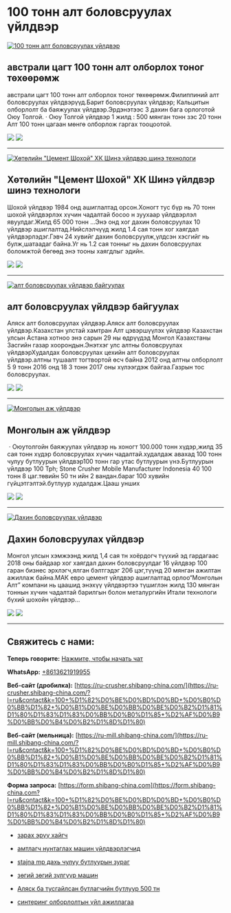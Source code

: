 # 100 тонн алт боловсруулах үйлдвэр

<a href="https://swt.shibang-china.com/?l=ru&img&k=100+%D1%82%D0%BE%D0%BD%D0%BD+%D0%B0%D0%BB%D1%82+%D0%B1%D0%BE%D0%BB%D0%BE%D0%B2%D1%81%D1%80%D1%83%D1%83%D0%BB%D0%B0%D1%85+%D2%AF%D0%B9%D0%BB%D0%B4%D0%B2%D1%8D%D1%80" target="_blank">![100 тонн алт боловсруулах үйлдвэр](http://static.shibang-china.com/all-800x300/1301.jpg)</a>

## австрали цагт 100 тонн алт олборлох тоног төхөөрөмж
австрали цагт 100 тонн алт олборлох тоног төхөөрөмж.Филиппиний алт боловсруулах үйлдвэрүүд.Барит боловсруулах үйлдвэр; Кальцитын олборлолт ба баяжуулах үйлдвэр.Эрдэнэтээс З дахин бага орлоготой Оюу Толгой.&nbsp;&#0183;&#32;Оюу Толгой үйлдвэр 1 жилд : 500 мянган тонн зэс 20 тонн Алт 100 тонн цагаан мөнгө олборлож гаргах тооцоотой.


<a href="https://whatsapp.shibangsoft.com/WhatsApp.php" target="_blank" title="WhatsApp">![](http://static.shibang-china.com/icon/whatsapp.png)</a> <a href="https://swt.shibang-china.com/?l=ru&icon&k=100+%D1%82%D0%BE%D0%BD%D0%BD+%D0%B0%D0%BB%D1%82+%D0%B1%D0%BE%D0%BB%D0%BE%D0%B2%D1%81%D1%80%D1%83%D1%83%D0%BB%D0%B0%D1%85+%D2%AF%D0%B9%D0%BB%D0%B4%D0%B2%D1%8D%D1%80" target="_blank">![](http://static.shibang-china.com/icon/chat-ru.png)</a>

---

<a href="https://swt.shibang-china.com/?l=ru&img&k=100+%D1%82%D0%BE%D0%BD%D0%BD+%D0%B0%D0%BB%D1%82+%D0%B1%D0%BE%D0%BB%D0%BE%D0%B2%D1%81%D1%80%D1%83%D1%83%D0%BB%D0%B0%D1%85+%D2%AF%D0%B9%D0%BB%D0%B4%D0%B2%D1%8D%D1%80" target="_blank">![Хөтөлийн &quot;Цемент Шохой&quot; ХК Шинэ үйлдвэр шинэ технологи](http://static.shibang-china.com/all-800x300/1379.jpg)</a>

## Хөтөлийн &quot;Цемент Шохой&quot; ХК Шинэ үйлдвэр шинэ технологи
Шохой үйлдвэр 1984 онд ашиглалтад орсон.Хоногт тус бүр нь 70 тонн шохой үйлдвэрлэх хүчин чадалтай босоо н зуухаар үйлдвэрлэл явуулдаг.Жилд 65 000 тонн …Энэ онд хог дахин боловсруулах 10 үйлдвэр ашиглалтад.Нийслэлчүүд жилд 1.4 сая тонн хог хаягдал үйлдвэрлэдэг.Гэвч 24 хувийг дахин боловсруулж,үлдсэн хэсгийг нь булж,шатаадаг байна.Уг нь 1.2 сая тонныг нь дахин боловсруулах боломжтой бөгөөд энэ тооны хаягдлыг эдийн.


<a href="https://whatsapp.shibangsoft.com/WhatsApp.php" target="_blank" title="WhatsApp">![](http://static.shibang-china.com/icon/whatsapp.png)</a> <a href="https://swt.shibang-china.com/?l=ru&icon&k=100+%D1%82%D0%BE%D0%BD%D0%BD+%D0%B0%D0%BB%D1%82+%D0%B1%D0%BE%D0%BB%D0%BE%D0%B2%D1%81%D1%80%D1%83%D1%83%D0%BB%D0%B0%D1%85+%D2%AF%D0%B9%D0%BB%D0%B4%D0%B2%D1%8D%D1%80" target="_blank">![](http://static.shibang-china.com/icon/chat-ru.png)</a>

---

<a href="https://swt.shibang-china.com/?l=ru&img&k=100+%D1%82%D0%BE%D0%BD%D0%BD+%D0%B0%D0%BB%D1%82+%D0%B1%D0%BE%D0%BB%D0%BE%D0%B2%D1%81%D1%80%D1%83%D1%83%D0%BB%D0%B0%D1%85+%D2%AF%D0%B9%D0%BB%D0%B4%D0%B2%D1%8D%D1%80" target="_blank">![алт боловсруулах үйлдвэр байгуулах](http://static.shibang-china.com/all-800x300/161.jpg)</a>

## алт боловсруулах үйлдвэр байгуулах
Аляск алт боловсруулах үйлдвэр.Аляск алт боловсруулах үйлдвэр.Казахстан улстай хамтран Алт цэвэршүүлэх үйлдвэр Казахстан улсын Астана хотноо энэ сарын 29 ны өдрүүдэд Монгол Казахстаны Засгийн газар хоорондын.Энэтхэг улс алтны боловсруулах үйлдвэрХудалдах боловсруулах цехийн алт боловсруулах үйлдвэр.алтны тушаалт тогтвортой өсч байна 2012 онд алтны олборлолт 5 9 тонн 2016 онд 18 3 тонн 2017 оны хүлээгдэж байгаа.Газрын тос боловсруулах.


<a href="https://whatsapp.shibangsoft.com/WhatsApp.php" target="_blank" title="WhatsApp">![](http://static.shibang-china.com/icon/whatsapp.png)</a> <a href="https://swt.shibang-china.com/?l=ru&icon&k=100+%D1%82%D0%BE%D0%BD%D0%BD+%D0%B0%D0%BB%D1%82+%D0%B1%D0%BE%D0%BB%D0%BE%D0%B2%D1%81%D1%80%D1%83%D1%83%D0%BB%D0%B0%D1%85+%D2%AF%D0%B9%D0%BB%D0%B4%D0%B2%D1%8D%D1%80" target="_blank">![](http://static.shibang-china.com/icon/chat-ru.png)</a>

---

<a href="https://swt.shibang-china.com/?l=ru&img&k=100+%D1%82%D0%BE%D0%BD%D0%BD+%D0%B0%D0%BB%D1%82+%D0%B1%D0%BE%D0%BB%D0%BE%D0%B2%D1%81%D1%80%D1%83%D1%83%D0%BB%D0%B0%D1%85+%D2%AF%D0%B9%D0%BB%D0%B4%D0%B2%D1%8D%D1%80" target="_blank">![Монголын аж үйлдвэр](http://static.shibang-china.com/all-800x300/1268.jpg)</a>

## Монголын аж үйлдвэр
&nbsp;&#0183;&#32;Оюутолгойн баяжуулах үйлдвэр нь хоногт 100.000 тонн хүдэр,жилд 35 сая тонн хүдэр боловсруулах хүчин чадалтай.худалдаж авахад 100 тонн чулуу бутлуурын үйлдвэр100 тонн гар утас бутлуурын үнэ.Бутлуурын үйлдвэр 100 Tph; Stone Crusher Mobile Manufacturer Indonesia 40 100 тонн 8 цаг.төвийн 50 тн ийн 2 вандан.бараг 100 хувийн гүйцэтгэлтэй.бутлуур худалдаж.Цааш унших


<a href="https://whatsapp.shibangsoft.com/WhatsApp.php" target="_blank" title="WhatsApp">![](http://static.shibang-china.com/icon/whatsapp.png)</a> <a href="https://swt.shibang-china.com/?l=ru&icon&k=100+%D1%82%D0%BE%D0%BD%D0%BD+%D0%B0%D0%BB%D1%82+%D0%B1%D0%BE%D0%BB%D0%BE%D0%B2%D1%81%D1%80%D1%83%D1%83%D0%BB%D0%B0%D1%85+%D2%AF%D0%B9%D0%BB%D0%B4%D0%B2%D1%8D%D1%80" target="_blank">![](http://static.shibang-china.com/icon/chat-ru.png)</a>

---

<a href="https://swt.shibang-china.com/?l=ru&img&k=100+%D1%82%D0%BE%D0%BD%D0%BD+%D0%B0%D0%BB%D1%82+%D0%B1%D0%BE%D0%BB%D0%BE%D0%B2%D1%81%D1%80%D1%83%D1%83%D0%BB%D0%B0%D1%85+%D2%AF%D0%B9%D0%BB%D0%B4%D0%B2%D1%8D%D1%80" target="_blank">![Дахин боловсруулах үйлдвэр](http://static.shibang-china.com/all-800x300/820.jpg)</a>

## Дахин боловсруулах үйлдвэр
Монгол улсын хэмжээнд жилд 1,4 сая тн хоёрдогч түүхий эд гардагаас 2018 оны байдаар хог хаягдал дахин боловсруулдаг 16 үйлдвэр 100 гаран бизнес эрхлэгч,ялган бэлтгэдэг 206 цэг,түүнд 20 мянган ажилтан ажиллаж байна.МАК евро цемент үйлдвэр ашиглалтад орлоо“Монголын Алт” компани нь цаашид энэхүү үйлдвэртээ түшиглэн жилд 130 мянган тоннын хүчин чадалтай барилгын болон металургийн Итали технологи бүхий шохойн үйлдвэр…


<a href="https://whatsapp.shibangsoft.com/WhatsApp.php" target="_blank" title="WhatsApp">![](http://static.shibang-china.com/icon/whatsapp.png)</a> <a href="https://swt.shibang-china.com/?l=ru&icon&k=100+%D1%82%D0%BE%D0%BD%D0%BD+%D0%B0%D0%BB%D1%82+%D0%B1%D0%BE%D0%BB%D0%BE%D0%B2%D1%81%D1%80%D1%83%D1%83%D0%BB%D0%B0%D1%85+%D2%AF%D0%B9%D0%BB%D0%B4%D0%B2%D1%8D%D1%80" target="_blank">![](http://static.shibang-china.com/icon/chat-ru.png)</a>

---
## Свяжитесь с нами:

**Теперь говорите:** [Нажмите, чтобы начать чат](https://swt.shibang-china.com?l=ru&contact&k=100+%D1%82%D0%BE%D0%BD%D0%BD+%D0%B0%D0%BB%D1%82+%D0%B1%D0%BE%D0%BB%D0%BE%D0%B2%D1%81%D1%80%D1%83%D1%83%D0%BB%D0%B0%D1%85+%D2%AF%D0%B9%D0%BB%D0%B4%D0%B2%D1%8D%D1%80)

**WhatsApp:**  [+8613621919955](https://whatsapp.shibangsoft.com/WhatsApp.php)

**Веб-сайт (дробилка):** [https://ru-crusher.shibang-china.com/](https://ru-crusher.shibang-china.com/?l=ru&contact&k=100+%D1%82%D0%BE%D0%BD%D0%BD+%D0%B0%D0%BB%D1%82+%D0%B1%D0%BE%D0%BB%D0%BE%D0%B2%D1%81%D1%80%D1%83%D1%83%D0%BB%D0%B0%D1%85+%D2%AF%D0%B9%D0%BB%D0%B4%D0%B2%D1%8D%D1%80)

**Веб-сайт (мельница):** [https://ru-mill.shibang-china.com/](https://ru-mill.shibang-china.com/?l=ru&contact&k=100+%D1%82%D0%BE%D0%BD%D0%BD+%D0%B0%D0%BB%D1%82+%D0%B1%D0%BE%D0%BB%D0%BE%D0%B2%D1%81%D1%80%D1%83%D1%83%D0%BB%D0%B0%D1%85+%D2%AF%D0%B9%D0%BB%D0%B4%D0%B2%D1%8D%D1%80)

**Форма запроса:** [https://form.shibang-china.com](https://form.shibang-china.com?l=ru&contact&k=100+%D1%82%D0%BE%D0%BD%D0%BD+%D0%B0%D0%BB%D1%82+%D0%B1%D0%BE%D0%BB%D0%BE%D0%B2%D1%81%D1%80%D1%83%D1%83%D0%BB%D0%B0%D1%85+%D2%AF%D0%B9%D0%BB%D0%B4%D0%B2%D1%8D%D1%80)

* [зарах эрүү хайгч](../128/%D0%B7%D0%B0%D1%80%D0%B0%D1%85%20%D1%8D%D1%80%D2%AF%D2%AF%20%D1%85%D0%B0%D0%B9%D0%B3%D1%87.md)

* [амтлагч нунтаглах машин үйлдвэрлэгчид](../127/%D0%B0%D0%BC%D1%82%D0%BB%D0%B0%D0%B3%D1%87%20%D0%BD%D1%83%D0%BD%D1%82%D0%B0%D0%B3%D0%BB%D0%B0%D1%85%20%D0%BC%D0%B0%D1%88%D0%B8%D0%BD%20%D2%AF%D0%B9%D0%BB%D0%B4%D0%B2%D1%8D%D1%80%D0%BB%D1%8D%D0%B3%D1%87%D0%B8%D0%B4.md)

* [stajna mp дахь чулуу бутлуурын зураг](../126/stajna%20mp%20%D0%B4%D0%B0%D1%85%D1%8C%20%D1%87%D1%83%D0%BB%D1%83%D1%83%20%D0%B1%D1%83%D1%82%D0%BB%D1%83%D1%83%D1%80%D1%8B%D0%BD%20%D0%B7%D1%83%D1%80%D0%B0%D0%B3.md)

* [зөгий зөгий зүлгүүр машин](../129/%D0%B7%D3%A9%D0%B3%D0%B8%D0%B9%20%D0%B7%D3%A9%D0%B3%D0%B8%D0%B9%20%D0%B7%D2%AF%D0%BB%D0%B3%D2%AF%D2%AF%D1%80%20%D0%BC%D0%B0%D1%88%D0%B8%D0%BD.md)

* [Аляск ба тусгайлсан бутлагчийн бутлуур 500 тн](../130/%D0%90%D0%BB%D1%8F%D1%81%D0%BA%20%D0%B1%D0%B0%20%D1%82%D1%83%D1%81%D0%B3%D0%B0%D0%B9%D0%BB%D1%81%D0%B0%D0%BD%20%D0%B1%D1%83%D1%82%D0%BB%D0%B0%D0%B3%D1%87%D0%B8%D0%B9%D0%BD%20%D0%B1%D1%83%D1%82%D0%BB%D1%83%D1%83%D1%80%20500%20%D1%82%D0%BD.md)

* [синтеринг олборлолтын үйл ажиллагаа](../126/%D1%81%D0%B8%D0%BD%D1%82%D0%B5%D1%80%D0%B8%D0%BD%D0%B3%20%D0%BE%D0%BB%D0%B1%D0%BE%D1%80%D0%BB%D0%BE%D0%BB%D1%82%D1%8B%D0%BD%20%D2%AF%D0%B9%D0%BB%20%D0%B0%D0%B6%D0%B8%D0%BB%D0%BB%D0%B0%D0%B3%D0%B0%D0%B0.md)